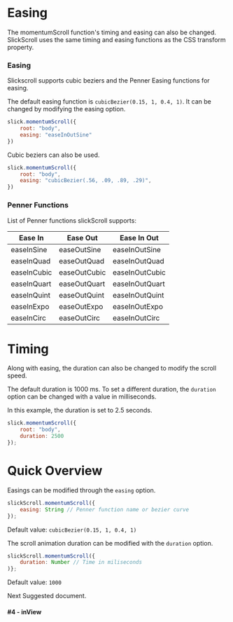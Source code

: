 # Easing
The momentumScroll function's timing and easing can also be changed. SlickScroll uses the same timing and easing functions as the CSS transform property.

### Easing

Slickscroll supports cubic beziers and the Penner Easing functions for easing.

The default easing function is `cubicBezier(0.15, 1, 0.4, 1)`. It can be changed by modifying the easing option.

```javascript
slick.momentumScroll({
    root: "body",
    easing: "easeInOutSine"
})
```

Cubic beziers can also be used.
```javascript
slick.momentumScroll({
    root: "body",
    easing: "cubicBezier(.56, .09, .89, .29)",
})
```

### Penner Functions

List of Penner functions slickScroll supports:

Ease In | Ease Out | Ease In Out
| - | - | - |
easeInSine | easeOutSine | easeInOutSine
easeInQuad | easeOutQuad | easeInOutQuad
easeInCubic | easeOutCubic | easeInOutCubic
easeInQuart | easeOutQuart | easeInOutQuart
easeInQuint | easeOutQuint | easeInOutQuint
easeInExpo | easeOutExpo | easeInOutExpo
easeInCirc | easeOutCirc | easeInOutCirc


# Timing

Along with easing, the duration can also be changed to modify the scroll speed. 

The default duration is 1000 ms. To set a different duration, the `duration` option can be changed with a value in milliseconds.

In this example, the duration is set to 2.5 seconds.
```javascript
slick.momentumScroll({
    root: "body",
    duration: 2500
});
```


# Quick Overview

Easings can be modified through the `easing` option. 

```javascript
slickScroll.momentumScroll({
    easing: String // Penner function name or bezier curve
});
```
Default value: `cubicBezier(0.15, 1, 0.4, 1)`

The scroll animation duration can be modified with the `duration` option. 

```javascript
slickScroll.momentumScroll({
    duration: Number // Time in miliseconds
)};
```
Default value: `1000`

Next Suggested document.
#### **#4 - inView**
